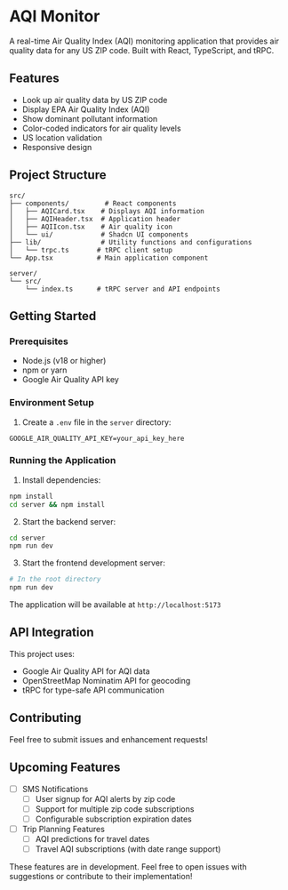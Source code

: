 # AQI Monitor

A real-time Air Quality Index (AQI) monitoring application that provides air quality data for any US ZIP code. Built with React, TypeScript, and tRPC.

## Features

- Look up air quality data by US ZIP code
- Display EPA Air Quality Index (AQI)
- Show dominant pollutant information
- Color-coded indicators for air quality levels
- US location validation
- Responsive design

## Project Structure

```
src/
├── components/         # React components
│   ├── AQICard.tsx    # Displays AQI information
│   ├── AQIHeader.tsx  # Application header
│   ├── AQIIcon.tsx    # Air quality icon
│   └── ui/            # Shadcn UI components
├── lib/               # Utility functions and configurations
│   └── trpc.ts       # tRPC client setup
└── App.tsx           # Main application component

server/
└── src/
    └── index.ts      # tRPC server and API endpoints
```

## Getting Started

### Prerequisites

- Node.js (v18 or higher)
- npm or yarn
- Google Air Quality API key

### Environment Setup

1. Create a `.env` file in the `server` directory:

```env
GOOGLE_AIR_QUALITY_API_KEY=your_api_key_here
```

### Running the Application

1. Install dependencies:

```bash
npm install
cd server && npm install
```

2. Start the backend server:

```bash
cd server
npm run dev
```

3. Start the frontend development server:

```bash
# In the root directory
npm run dev
```

The application will be available at `http://localhost:5173`

## API Integration

This project uses:

- Google Air Quality API for AQI data
- OpenStreetMap Nominatim API for geocoding
- tRPC for type-safe API communication

## Contributing

Feel free to submit issues and enhancement requests!

## Upcoming Features

- [ ] SMS Notifications
  - [ ] User signup for AQI alerts by zip code
  - [ ] Support for multiple zip code subscriptions
  - [ ] Configurable subscription expiration dates
- [ ] Trip Planning Features
  - [ ] AQI predictions for travel dates
  - [ ] Travel AQI subscriptions (with date range support)

These features are in development. Feel free to open issues with suggestions or contribute to their implementation!

